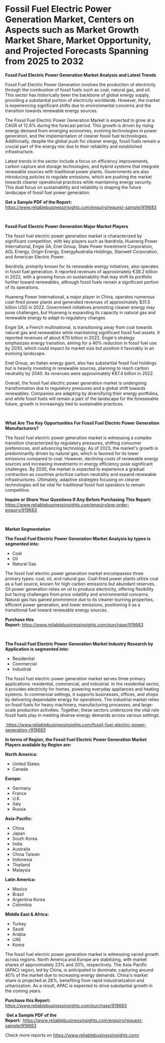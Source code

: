 <p><h1>Fossil Fuel Electric Power Generation Market, Centers on Aspects such as Market Growth Market Share, Market Opportunity, and Projected Forecasts Spanning from 2025 to 2032</h1></p><p><strong>Fossil Fuel Electric Power Generation Market Analysis and Latest Trends</strong></p>
<p><p>Fossil Fuel Electric Power Generation involves the production of electricity through the combustion of fossil fuels such as coal, natural gas, and oil. This sector has historically been the backbone of global energy supply, providing a substantial portion of electricity worldwide. However, the market is experiencing significant shifts due to environmental concerns and the transition towards renewable energy sources.</p><p>The Fossil Fuel Electric Power Generation Market is expected to grow at a CAGR of 12.8% during the forecast period. This growth is driven by rising energy demand from emerging economies, evolving technologies in power generation, and the implementation of cleaner fossil fuel technologies. Additionally, despite the global push for cleaner energy, fossil fuels remain a crucial part of the energy mix due to their reliability and established infrastructure.</p><p>Latest trends in the sector include a focus on efficiency improvements, carbon capture and storage technologies, and hybrid systems that integrate renewable sources with traditional power plants. Governments are also introducing policies to regulate emissions, which are pushing the market towards cleaner operational practices while maintaining energy security. This dual focus on sustainability and reliability is shaping the future landscape of fossil fuel power generation.</p></p>
<p><strong>Get a Sample PDF of the Report:&nbsp;</strong> <a href="https://www.reliablebusinessinsights.com/enquiry/request-sample/919683?utm_campaign=3043&utm_medium=2&utm_source=Github&utm_content=ia&utm_term=06032025&utm_id=fossil-fuel-electric-power-generation">https://www.reliablebusinessinsights.com/enquiry/request-sample/919683</a></p>
<p>&nbsp;</p>
<p><strong>Fossil Fuel Electric Power Generation Major Market Players</strong></p>
<p><p>The fossil fuel electric power generation market is characterized by significant competition, with key players such as Iberdrola, Huaneng Power International, Engie SA, Enel Group, State Power Investment Corporation, AGL Energy, Origin Energy, EnergyAustralia Holdings, Stanwell Corporation, and American Electric Power.</p><p>Iberdrola, primarily known for its renewable energy initiatives, also operates in fossil fuel generation. It reported revenues of approximately €38.2 billion in 2022, with a growing focus on sustainability that may shift its portfolio further toward renewables, although fossil fuels remain a significant portion of its operations.</p><p>Huaneng Power International, a major player in China, operates numerous coal-fired power plants and generated revenues of approximately $31.5 billion USD in 2022. Government initiatives promoting cleaner energy may pose challenges, but Huaneng is expanding its capacity in natural gas and renewable energy to adapt to regulatory changes.</p><p>Engie SA, a French multinational, is transitioning away from coal towards natural gas and renewables while maintaining significant fossil fuel assets. It reported revenues of about €70 billion in 2022. Engie's strategy emphasizes energy transition, aiming for a 40% reduction in fossil fuel use by 2030, which could impact its market size but position it favorably in an evolving landscape.</p><p>Enel Group, an Italian energy giant, also has substantial fossil fuel holdings but is heavily investing in renewable sources, planning to reach carbon neutrality by 2040. Its revenues were approximately €87.4 billion in 2022.</p><p>Overall, the fossil fuel electric power generation market is undergoing transformation due to regulatory pressures and a global shift towards renewables. Companies are adapting by diversifying their energy portfolios, and while fossil fuels will remain a part of the landscape for the foreseeable future, growth is increasingly tied to sustainable practices.</p></p>
<p>&nbsp;</p>
<p><strong>What Are The Key Opportunities For Fossil Fuel Electric Power Generation Manufacturers?</strong></p>
<p><p>The fossil fuel electric power generation market is witnessing a complex transition characterized by regulatory pressures, shifting consumer preferences, and advancing technology. As of 2023, the market's growth is predominantly driven by natural gas, which is favored for its lower emissions compared to coal. However, declining costs of renewable energy sources and increasing investments in energy efficiency pose significant challenges. By 2030, the market is expected to experience a gradual contraction as countries prioritize carbon neutrality and expand renewable infrastructures. Ultimately, adaptive strategies focusing on cleaner technologies will be vital for traditional fossil fuel operators to remain competitive.</p></p>
<p><strong>Inquire or Share Your Questions If Any Before Purchasing This Report:</strong> <a href="https://www.reliablebusinessinsights.com/enquiry/pre-order-enquiry/919683?utm_campaign=3043&utm_medium=2&utm_source=Github&utm_content=ia&utm_term=06032025&utm_id=fossil-fuel-electric-power-generation">https://www.reliablebusinessinsights.com/enquiry/pre-order-enquiry/919683</a></p>
<p>&nbsp;</p>
<p><strong>Market Segmentation</strong></p>
<p><strong>The Fossil Fuel Electric Power Generation Market Analysis by types is segmented into:</strong></p>
<p><ul><li>Coal</li><li>Oil</li><li>Natural Gas</li></ul></p>
<p><p>The fossil fuel electric power generation market encompasses three primary types: coal, oil, and natural gas. Coal-fired power plants utilize coal as a fuel source, known for high carbon emissions but abundant reserves. Oil power generation relies on oil to produce electricity, offering flexibility but facing challenges from price volatility and environmental concerns. Natural gas has gained prominence due to its cleaner-burning properties, efficient power generation, and lower emissions, positioning it as a transitional fuel toward renewable energy sources.</p></p>
<p><strong>Purchase this Report:&nbsp;</strong><a href="https://www.reliablebusinessinsights.com/purchase/919683?utm_campaign=3043&utm_medium=2&utm_source=Github&utm_content=ia&utm_term=06032025&utm_id=fossil-fuel-electric-power-generation">https://www.reliablebusinessinsights.com/purchase/919683</a></p>
<p>&nbsp;</p>
<p><strong>The Fossil Fuel Electric Power Generation Market Industry Research by Application is segmented into:</strong></p>
<p><ul><li>Residential</li><li>Commercial</li><li>Industrial</li></ul></p>
<p><p>The fossil fuel electric power generation market serves three primary applications: residential, commercial, and industrial. In the residential sector, it provides electricity for homes, powering everyday appliances and heating systems. In commercial settings, it supports businesses, offices, and shops by delivering dependable energy for operations. The industrial market relies on fossil fuels for heavy machinery, manufacturing processes, and large-scale production activities. Together, these sectors underscore the vital role fossil fuels play in meeting diverse energy demands across various settings.</p></p>
<p><a href="https://www.reliablebusinessinsights.com/fossil-fuel-electric-power-generation-r919683?utm_campaign=3043&utm_medium=2&utm_source=Github&utm_content=ia&utm_term=06032025&utm_id=fossil-fuel-electric-power-generation">&nbsp;https://www.reliablebusinessinsights.com/fossil-fuel-electric-power-generation-r919683</a></p>
<p><strong>In terms of Region, the Fossil Fuel Electric Power Generation Market Players available by Region are:</strong></p>
<p>
    <p> <strong> North America: </strong>
        <ul>
            <li>United States</li>
            <li>Canada</li>
        </ul>
        </p> 
    <p> <strong> Europe: </strong>
        <ul>
            <li>Germany</li>
            <li>France</li>
            <li>U.K.</li>
            <li>Italy</li>
            <li>Russia</li>
        </ul>
        </p> 
    <p> <strong> Asia-Pacific: </strong>
        <ul>
            <li>China</li>
            <li>Japan</li>
            <li>South Korea</li>
            <li>India</li>
            <li>Australia</li>
            <li>China Taiwan</li>
            <li>Indonesia</li>
            <li>Thailand</li>
            <li>Malaysia</li>
        </ul>
        </p> 
    <p> <strong> Latin America: </strong>
        <ul>
            <li>Mexico</li>
            <li>Brazil</li>
            <li>Argentina Korea</li>
            <li>Colombia</li>
        </ul>
        </p> 
    <p> <strong> Middle East & Africa: </strong>
        <ul>
            <li>Turkey</li>
            <li>Saudi</li>
            <li>Arabia</li>
            <li>UAE</li>
            <li>Korea</li>
        </ul>
    </p>
    </p>
<p><p>The fossil fuel electric power generation market is witnessing varied growth across regions. North America and Europe are stabilizing, with market shares of approximately 23% and 20%, respectively. The Asia-Pacific (APAC) region, led by China, is anticipated to dominate, capturing around 40% of the market due to increasing energy demands. China's market share is projected at 28%, benefiting from rapid industrialization and urbanization. As a result, APAC is expected to drive substantial growth in the coming years.</p></p>
<p><strong>Purchase this Report: </strong><a href="https://www.reliablebusinessinsights.com/purchase/919683?utm_campaign=3043&utm_medium=2&utm_source=Github&utm_content=ia&utm_term=06032025&utm_id=fossil-fuel-electric-power-generation">https://www.reliablebusinessinsights.com/purchase/919683</a></p>
<p>&nbsp;<strong>Get a Sample PDF of the Report:&nbsp;&nbsp;</strong><a href="https://www.reliablebusinessinsights.com/enquiry/request-sample/919683?utm_campaign=3043&utm_medium=2&utm_source=Github&utm_content=ia&utm_term=06032025&utm_id=fossil-fuel-electric-power-generation">https://www.reliablebusinessinsights.com/enquiry/request-sample/919683</a></p>
<p><strong></strong></p>
<p>Check more reports on <a href="https://www.reliablebusinessinsights.com/?utm_campaign=3043&utm_medium=2&utm_source=Github&utm_content=ia&utm_term=06032025&utm_id=fossil-fuel-electric-power-generation">https://www.reliablebusinessinsights.com/</a></p>